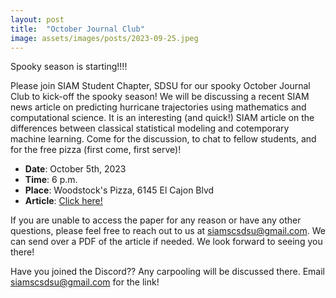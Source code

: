 ```yaml
---
layout: post
title:  "October Journal Club"
image: assets/images/posts/2023-09-25.jpeg
---
```


Spooky season is starting!!!!

Please join SIAM Student Chapter, SDSU for our spooky October Journal Club to kick-off the spooky season! We will be discussing a recent SIAM news article on predicting hurricane trajectories using mathematics and computational science. It is an interesting (and quick!) SIAM article on the differences between classical statistical modeling and cotemporary machine learning. Come for the discussion, to chat to fellow students, and for the free pizza (first come, first serve)!

- __Date__:   October 5th, 2023
- __Time__:   6 p.m.
- __Place__:  Woodstock's Pizza, 6145 El Cajon Blvd
- __Article__:  [Click here!](https://sinews.siam.org/Details-Page/predicting-hurricane-trajectories)

If you are unable to access the paper for any reason or have any other questions, please feel free to reach out to us at [siamscsdsu@gmail.com](mailto:siamscsdsu@gmail.com). We can send over a PDF of the article if needed. We look forward to seeing you there!

Have you joined the Discord?? Any carpooling will be discussed there. Email [siamscsdsu@gmail.com](mailto:siamscsdsu@gmail.com) for the link!

